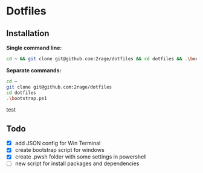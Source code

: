 # Dotfiles

## Installation

**Single command line:**
```bash
cd ~ && git clone git@github.com:2rage/dotfiles && cd dotfiles && .\bootstrap.ps1
```
**Separate commands:**
```bash
cd ~
git clone git@github.com:2rage/dotfiles
cd dotfiles
.\bootstrap.ps1
```
test
## Todo


- [x] add JSON config for Win Terminal
- [x] create bootstrap script for windows
- [x] create .pwsh folder with some settings in powershell
- [ ] new script for install packages and dependencies